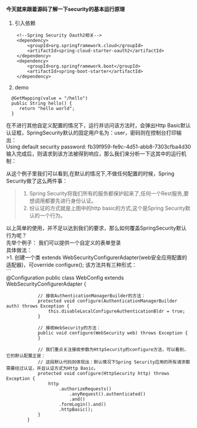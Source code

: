 #### 今天就来跟着源码了解一下security的基本运行原理  

1. 引入依赖  
```  
    <!--Spring Security Oauth2相关-->
    <dependency>
        <groupId>org.springframework.cloud</groupId>
        <artifactId>spring-cloud-starter-oauth2</artifactId>
    </dependency>
    <dependency>
        <groupId>org.springframework.boot</groupId>
        <artifactId>spring-boot-starter</artifactId>
    </dependency>  
```  
2. demo  
```  
  @GetMapping(value = "/hello")
  public String hello() {
     return "hello world";
  }  
```  

在不进行其他自定义配置的情况下，运行并访问该方法时，会弹出Http Basic默认认证框，SpringSecurity默认的固定用户名为：user，密码则在控制台打印输出：  
Using default security password: fb39f959-fe9c-4d51-abb8-7303cfba4d30  
输入完成后，则请求到该方法被得到响应，那么我们来分析一下这其中的运行机制：  

从这个例子里我们可以看到,在默认的情况下,不做任何配置的时候，Spring Security做了这么两件事：  
>1. Spring Security将我们所有的服务都保护起来了,任何一个Rest服务,要想调用都要先进行身份认证。  
>2. 份认证的方式就是上图中的http basic的方式,这个是Spring Security默认的一个行为。  

以上简单的使用，并不足以达到我们的要求，那么如何覆盖SpringSecurity默认行为呢？  
先举个例子： 我们可以提供一个自定义的表单登录  
具体做法：  
    >1. 创建一个类 extends WebSecurityConfigurerAdapter(web安全应用配置的适配器)，可override configure(); 该方法共有三种形式：  
        ```  
            @Configuration
            public class WebConfig extends WebSecurityConfigurerAdapter {
                
                // 接收AuthenticationManagerBuilder的方法：
                protected void configure(AuthenticationManagerBuilder auth) throws Exception {
                    this.disableLocalConfigureAuthenticationBldr = true;
                }
                
                // 接收WebSecurity的方法：
                public void configure(WebSecurity web) throws Exception {
                }  
                
                // 我们重点关注接收参数为HttpSecurity的configure方法，可以看到，它的默认配置正是：
                // 这段默认代码则体现出：默认情况下Spring Security应用的所有请求都需要经过认证，并且认证方式为Http Basic。
                protected void configure(HttpSecurity http) throws Exception {
                    http
                        .authorizeRequests()
                            .anyRequest().authenticated()
                            .and()
                        .formLogin().and()
                        .httpBasic();
                }
            }  
```  
